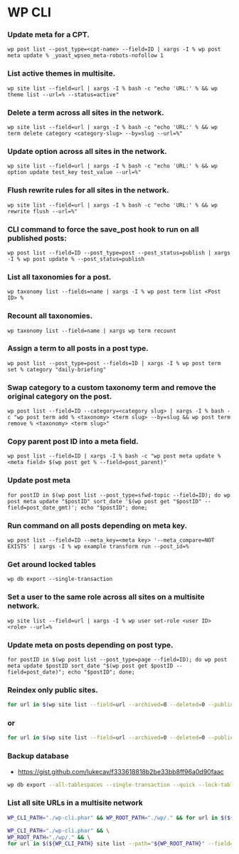 # WP CLI

### Update meta for a CPT.
```wp post list --post_type=<cpt-name> --field=ID | xargs -I % wp post meta update % _yoast_wpseo_meta-robots-nofollow 1```

### List active themes in multisite.
```wp site list --field=url | xargs -I % bash -c "echo 'URL:' % && wp theme list --url=% --status=active"```

### Delete a term across all sites in the network.
```wp site list --field=url | xargs -I % bash -c "echo 'URL:' % && wp term delete category <category-slug> --by=slug --url=%"```

### Update option across all sites in the network.
```wp site list --field=url | xargs -I % bash -c "echo 'URL:' % && wp option update test_key test_value --url=%"```

### Flush rewrite rules for all sites in the network.
```wp site list --field=url | xargs -I % bash -c "echo 'URL:' % && wp rewrite flush --url=%"```

### CLI command to force the save_post hook to run on all published posts:
```wp post list --field=ID --post_type=post --post_status=publish | xargs -I % wp post update % --post_status=publish```

### List all taxonomies for a post.
```wp taxonomy list --fields=name | xargs -I % wp post term list <Post ID> %```

### Recount all taxonomies.
```wp taxonomy list --field=name | xargs wp term recount```

### Assign a term to all posts in a post type.
```wp post list --post_type=post --fields=ID | xargs -I % wp post term set % category "daily-briefing"```

### Swap category to a custom taxonomy term and remove the original category on the post.
```wp post list --field=ID --category=<category slug> | xargs -I % bash -c "wp post term add % <taxonomy> <term slug> --by=slug && wp post term remove % <taxonomy> <term slug>"```

### Copy parent post ID into a meta field.
```wp post list --field=ID | xargs -I % bash -c "wp post meta update % <meta field> $(wp post get % --field=post_parent)"```

### Update post meta
```for postID in $(wp post list --post_type=sfwd-topic --field=ID); do wp post meta update "$postID" sort_date '$(wp post get "$postID" --field=post_date_gmt)'; echo "$postID"; done;```

### Run command on all posts depending on meta key.
```wp post list --field=ID --meta_key=<meta key> '--meta_compare=NOT EXISTS' | xargs -I % wp example transform run --post_id=%```

### Get around locked tables
```wp db export --single-transaction```

### Set a user to the same role across all sites on a multisite network.
```wp site list --field=url | xargs -I % wp user set-role <user ID> <role> --url=%```

### Update meta on posts depending on post type.
```for postID in $(wp post list --post_type=page --field=ID); do wp post meta update $postID sort_date "$(wp post get $postID --field=post_date)"; echo "$postID"; done;```

### Reindex only public sites.
```bash
for url in $(wp site list --field=url --archived=0 --deleted=0 --public=1); do echo "Indexing site: $url" && wp elasticpress sync --per-page=100 --url=$url --force --quiet --yes; done
```
### or
```bash
for url in $(wp site list --field=url --archived=0 --deleted=0 --public=1); do echo "Indexing site: $url"; yes "y" | wp elasticpress sync --per-page=100 --url=$url --force --quiet --yes; done
```

### Backup database
* https://gist.github.com/lukecav/f333618818b2be33bb8ff96a0d90faac
```bash
wp db export --all-tablespaces --single-transaction --quick --lock-tables=false - | gzip -9 - > wordpress-dump.sql.gz
```

### List all site URLs in a multisite network
```bash
WP_CLI_PATH="./wp-cli.phar" && WP_ROOT_PATH="./wp/." && for url in $(${WP_CLI_PATH} site list --path="${WP_ROOT_PATH}" --field=url 2>/dev/null); do bash -c "${WP_CLI_PATH} option get siteurl --path="${WP_ROOT_PATH}"  --url="${url}" 2>/dev/null"; done;

WP_CLI_PATH="./wp-cli.phar" && \
WP_ROOT_PATH="./wp/." && \
for url in $(${WP_CLI_PATH} site list --path="${WP_ROOT_PATH}" --field=url 2>/dev/null); do bash -c "${WP_CLI_PATH} option get siteurl --path="${WP_ROOT_PATH}"  --url="${url}" 2>/dev/null"; done;

```
